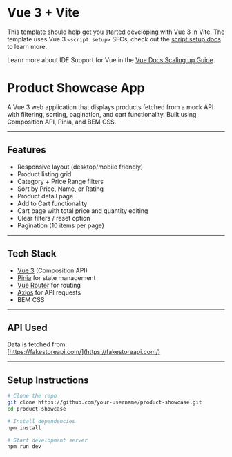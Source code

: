 # Vue 3 + Vite

This template should help get you started developing with Vue 3 in Vite. The template uses Vue 3 `<script setup>` SFCs, check out the [script setup docs](https://v3.vuejs.org/api/sfc-script-setup.html#sfc-script-setup) to learn more.

Learn more about IDE Support for Vue in the [Vue Docs Scaling up Guide](https://vuejs.org/guide/scaling-up/tooling.html#ide-support).

# Product Showcase App

A Vue 3 web application that displays products fetched from a mock API with filtering, sorting, pagination, and cart functionality. Built using Composition API, Pinia, and BEM CSS.

---

## Features

- Responsive layout (desktop/mobile friendly)
- Product listing grid
- Category + Price Range filters
- Sort by Price, Name, or Rating
- Product detail page
- Add to Cart functionality
- Cart page with total price and quantity editing
- Clear filters / reset option
- Pagination (10 items per page)

---

## Tech Stack

- [Vue 3](https://vuejs.org/) (Composition API)
- [Pinia](https://pinia.vuejs.org/) for state management
- [Vue Router](https://router.vuejs.org/) for routing
- [Axios](https://axios-http.com/) for API requests
- BEM CSS

---

## API Used

Data is fetched from:  
[https://fakestoreapi.com/](https://fakestoreapi.com/)

---

## Setup Instructions

```bash
# Clone the repo
git clone https://github.com/your-username/product-showcase.git
cd product-showcase

# Install dependencies
npm install

# Start development server
npm run dev